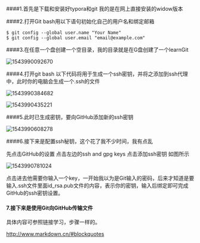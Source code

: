 ####1.首先是下载和安装好typora和git 我的是在网上直接安装的widow版本

####2.打开Git bash用以下语句初始化自己的用户名和绑定邮箱

```
$ git config --global user.name "Your Name"
$ git config --global user.email "email@example.com"
```

####3.在任意一个盘创建一个空目录，我的目录就是在G盘创建了一个learnGit

![1543990092670](C:\Users\小肥羊\AppData\Roaming\Typora\typora-user-images\1543990142373.png)



####4.打开git bash 以下代码将用于生成一个ssh密钥，并将之添加到ssh代理中，此时你的电脑会生成一个.ssh的文件

![1543990384682](C:\Users\小肥羊\AppData\Roaming\Typora\typora-user-images\1543990384682.png)

![1543990435221](C:\Users\小肥羊\AppData\Roaming\Typora\typora-user-images\1543990435221.png)

####5.此时已生成密钥，要向GitHub添加新的ssh密钥

![1543990608278](C:\Users\小肥羊\AppData\Roaming\Typora\typora-user-images\1543990608278.png)

####6.接下来是配置ssh秘钥，这个花了我不少时间，我有点乱

先点击GitHub的设置 点击左边的ssh and gpg keys 点击添加ssh密钥 如图所示 

![1543990781024](C:\Users\小肥羊\AppData\Roaming\Typora\typora-user-images\1543990781024.png)

点击进去他需要你输入一个key，一开始我以为是Git输入的密码，后来才知道是要输入.ssh文件里面id_rsa.pub文件的内容，表示你的密钥，输入后绑定即可完成GitHub的ssh密钥设置。

#### 7.接下来是使用Git向GitHub传输文件

具体内容可参照链接学习，步骤一样的。

http://www.markdown.cn/#blockquotes